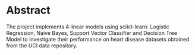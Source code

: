 # Abstract

The project implements 4 linear models using scikit-learn: Logistic Regression, Naïve Bayes, Support Vector Classifier and Decision Tree Model to investigate their performance on heart disease datasets obtained from the UCI data repository.


